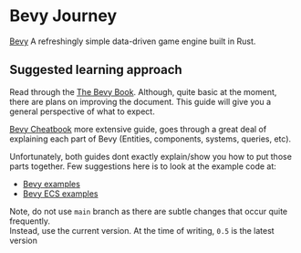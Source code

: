 # Bevy Journey

[Bevy](https://bevyengine.org/) A refreshingly simple data-driven game engine built in Rust.

## Suggested learning approach

Read through the [The Bevy Book](https://bevyengine.org/learn/book/introduction). Although, quite basic at the moment, there are plans on improving the document.
This guide will give you a general perspective of what to expect.

[Bevy Cheatbook](https://bevy-cheatbook.github.io) more extensive guide, goes through a great deal of explaining each part of Bevy (Entities, components, systems, queries, etc).

Unfortunately, both guides dont exactly explain/show you how to put those parts together. Few suggestions here is to look at the example code at:

- [Bevy examples](https://github.com/bevyengine/bevy/tree/v0.5.0/examples)
- [Bevy ECS examples](https://github.com/bevyengine/bevy/blob/v0.5.0/crates/bevy_ecs/examples)

Note, do not use `main` branch as there are subtle changes that occur quite frequently.  
Instead, use the current version. At the time of writing, `0.5` is the latest version
